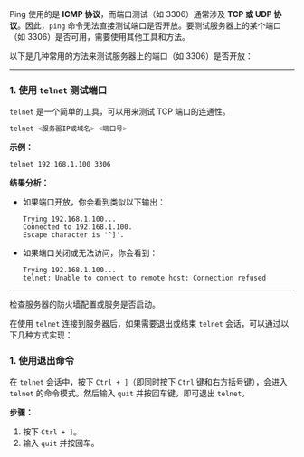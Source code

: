 Ping 使用的是 **ICMP 协议**，而端口测试（如 3306）通常涉及 **TCP 或 UDP 协议**。因此，`ping` 命令无法直接测试端口是否开放。要测试服务器上的某个端口（如 3306）是否可用，需要使用其他工具和方法。

以下是几种常用的方法来测试服务器上的端口（如 3306）是否开放：

---

### 1. **使用 `telnet` 测试端口**
`telnet` 是一个简单的工具，可以用来测试 TCP 端口的连通性。

```bash
telnet <服务器IP或域名> <端口号>
```

**示例：**
```bash
telnet 192.168.1.100 3306
```

**结果分析：**
- 如果端口开放，你会看到类似以下输出：
  ```
  Trying 192.168.1.100...
  Connected to 192.168.1.100.
  Escape character is '^]'.
  ```
- 如果端口关闭或无法访问，你会看到：
  ```
  Trying 192.168.1.100...
  telnet: Unable to connect to remote host: Connection refused
  ```

---

检查服务器的防火墙配置或服务是否启动。





在使用 `telnet` 连接到服务器后，如果需要退出或结束 `telnet` 会话，可以通过以下几种方式实现：

### 1. **使用退出命令**

在 `telnet` 会话中，按下 `Ctrl + ]`（即同时按下 `Ctrl` 键和右方括号键），会进入 `telnet` 的命令模式。然后输入 `quit` 并按回车键，即可退出 `telnet`。

**步骤：**

1. 按下 `Ctrl + ]`。
2. 输入 `quit` 并按回车。